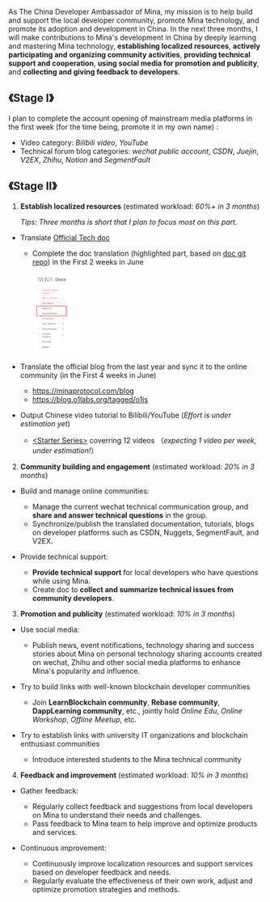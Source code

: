 As The China Developer Ambassador of Mina, my mission is to help build and support the local developer community, promote Mina technology, and promote its adoption and development in China. In the next three months, I will make contributions to Mina's development in China by deeply learning and mastering Mina technology, **establishing localized resources**, **actively participating and organizing community activities**, **providing technical support and cooperation**, **using social media for promotion and publicity**, and **collecting and giving feedback to developers**.

## 《Stage I》
I plan to complete the account opening of mainstream media platforms in the first week (for the time being, promote it in my own name) :
* Video category: _Bilibili video_, _YouTube_
* Technical forum blog categories: _wechat public account_, _CSDN_, _Juejin_, _V2EX_, _Zhihu_, _Notion_ and _SegmentFault_


## 《Stage II》
1. **Establish localized resources** (estimated workload: *60%+ in 3 months*)

    _Tips: Three months is short that I plan to focus most on this part._

*  Translate [Official Tech doc](https://docs.minaprotocol.com/)
    * Complete the doc translation (highlighted part, based on [doc git repo](https://github.com/o1-labs/docs2/)) in the First 2 weeks in June
        
        <img src="./img/doc-translate-range1.jpg" width="20%" height="20%">

* Translate the official blog from the last year and sync it to the online community (in the First 4 weeks in June)
    * https://minaprotocol.com/blog
    * https://blog.o1labs.org/tagged/o1js

* Output Chinese video tutorial to Bilibili/YouTube (_Effort is under estimation yet_)
    * [\<Starter Series\>](https://github.com/coldstar1993/Mina-ZkApp-Tutorials/blob/main/README.md#starter-series) coverring 12 videos （_expecting 1 video per week, under estimation!_）

2. **Community building and engagement** (estimated workload: *20% in 3 months*)
* Build and manage online communities:
    * Manage the current wechat technical communication group, and **share and answer technical questions** in the group.
    * Synchronize/publish the translated documentation, tutorials, blogs on developer platforms such as CSDN, Nuggets, SegmentFault, and V2EX.

* Provide technical support:
    * **Provide technical support** for local developers who have questions while using Mina.
    * Create doc to **collect and summarize technical issues from community developers**.

3. **Promotion and publicity** (estimated workload: *10% in 3 months*)

* Use social media:
    * Publish news, event notifications, technology sharing and success stories about Mina on personal technology sharing accounts created on wechat, Zhihu and other social media platforms to enhance Mina's popularity and influence.

* Try to build links with well-known blockchain developer communities
    * Join **LearnBlockchain community**, **Rebase community**, **DappLearning community**, etc., jointly hold *Online Edu*, *Online Workshop*, *Offline Meetup*, etc.

* Try to establish links with university IT organizations and blockchain enthusiast communities
    * Introduce interested students to the Mina technical community

4. **Feedback and improvement** (estimated workload: *10% in 3 months*)
* Gather feedback:
    * Regularly collect feedback and suggestions from local developers on Mina to understand their needs and challenges.
    * Pass feedback to Mina team to help improve and optimize products and services.

* Continuous improvement:
    * Continuously improve localization resources and support services based on developer feedback and needs.
    * Regularly evaluate the effectiveness of their own work, adjust and optimize promotion strategies and methods.
